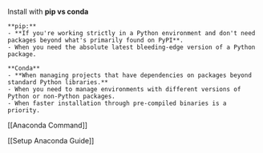 Install with **pip vs conda**
```ad-info
**pip:**
- **If you're working strictly in a Python environment and don't need packages beyond what's primarily found on PyPI**.
- When you need the absolute latest bleeding-edge version of a Python package.

**Conda**
- **When managing projects that have dependencies on packages beyond standard Python libraries.**
- When you need to manage environments with different versions of Python or non-Python packages.
- When faster installation through pre-compiled binaries is a priority.
```

[[Anaconda Command]]

[[Setup Anaconda Guide]]

